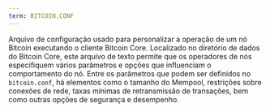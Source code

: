 ```yaml
---
term: BITCOIN.CONF
---
```


Arquivo de configuração usado para personalizar a operação de um nó Bitcoin executando o cliente Bitcoin Core. Localizado no diretório de dados do Bitcoin Core, este arquivo de texto permite que os operadores de nós especifiquem vários parâmetros e opções que influenciam o comportamento do nó. Entre os parâmetros que podem ser definidos no `bitcoin.conf`, há elementos como o tamanho do Mempool, restrições sobre conexões de rede, taxas mínimas de retransmissão de transações, bem como outras opções de segurança e desempenho.